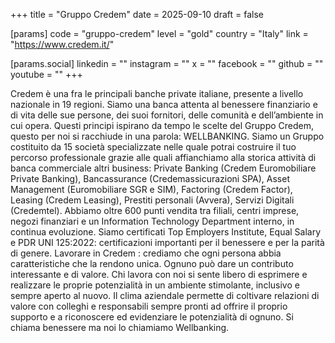 +++
title = "Gruppo Credem"
date = 2025-09-10
draft = false

[params]
code = "gruppo-credem"
level = "gold"
country = "Italy"
link = "https://www.credem.it/"

[params.social]
linkedin = ""
instagram = ""
x = ""
facebook = ""
github = ""
youtube = ""
+++

Credem è una fra le principali banche private italiane, presente a livello nazionale in 19 regioni.
Siamo una banca attenta al benessere finanziario e di vita delle sue persone, dei suoi fornitori, delle comunità e dell’ambiente in cui opera.
Questi principi ispirano da tempo le scelte del Gruppo Credem, questo per noi si racchiude in una parola: WELLBANKING.
Siamo un Gruppo costituito da 15 società specializzate nelle quale potrai costruire il tuo percorso professionale grazie alle quali affianchiamo alla storica attività di banca commerciale altri business: Private Banking (Credem Euromobiliare Private Banking), Bancassurance (Credemassicurazioni SPA), Asset Management (Euromobiliare SGR e SIM), Factoring (Credem Factor), Leasing (Credem Leasing), Prestiti personali (Avvera), Servizi Digitali (Credemtel).
Abbiamo oltre 600 punti vendita tra filiali, centri imprese, negozi finanziari e un Information Technology Department interno, in continua evoluzione.
Siamo certificati Top Employers Institute, Equal Salary e PDR UNI 125:2022: certificazioni importanti per il benessere e per la parità di genere.
Lavorare in Credem : crediamo che ogni persona abbia caratteristiche che la rendono unica. Ognuno può dare un contributo interessante e di valore. Chi lavora con noi si sente libero di esprimere e realizzare le proprie potenzialità in un ambiente stimolante, inclusivo e sempre aperto al nuovo. Il clima aziendale permette di coltivare relazioni di valore con colleghi e responsabili sempre pronti ad offrire il proprio supporto e a riconoscere ed evidenziare le potenzialità di ognuno. Si chiama benessere ma noi lo chiamiamo Wellbanking.